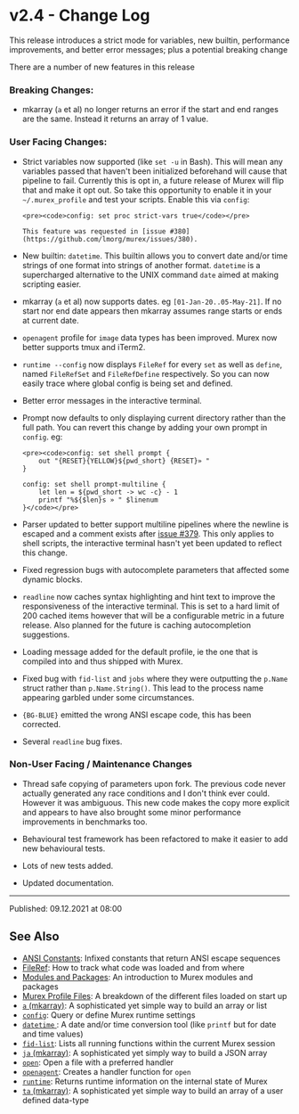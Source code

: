 # v2.4 - Change Log

This release introduces a strict mode for variables, new builtin, performance improvements, and better error messages; plus a potential breaking change

There are a number of new features in this release

### Breaking Changes:

* mkarray (`a` et al) no longer returns an error if the start and end ranges
  are the same. Instead it returns an array of 1 value.

### User Facing Changes:

* Strict variables now supported (like `set -u` in Bash). This will mean any
  variables passed that haven't been initialized beforehand will cause that
  pipeline to fail. Currently this is opt in, a future release of Murex will
  flip that and make it opt out. So take this opportunity to enable it in your
  `~/.murex_profile` and test your scripts. Enable this via `config`:

      <pre><code>config: set proc strict-vars true</code></pre>

      This feature was requested in [issue #380](https://github.com/lmorg/murex/issues/380).

* New builtin: `datetime`. This builtin allows you to convert date and/or time
  strings of one format into strings of another format. `datetime` is a
  supercharged alternative to the UNIX command `date` aimed at making scripting
  easier.

* mkarray (`a` et al) now supports dates. eg `[01-Jan-20..05-May-21]`. If no
  start nor end date appears then mkarray assumes range starts or ends at
  current date.

* `openagent` profile for `image` data types has been improved. Murex now
  better supports tmux and iTerm2.

* `runtime --config` now displays `FileRef` for every `set` as well as `define`,
  named `FileRefSet` and `FileRefDefine` respectively. So you can now easily
  trace where global config is being set and defined.
   
* Better error messages in the interactive terminal.

* Prompt now defaults to only displaying current directory rather than the full
  path. You can revert this change by adding your own prompt in `config`. eg:

      <pre><code>config: set shell prompt {
          out "{RESET}{YELLOW}${pwd_short} {RESET}» "
      }

      config: set shell prompt-multiline {
          let len = ${pwd_short -> wc -c} - 1
          printf "%${$len}s » " $linenum
      }</code></pre>

* Parser updated to better support multiline pipelines where the newline is
  escaped and a comment exists after [issue #379](https://github.com/lmorg/murex/issues/379).
  This only applies to shell scripts, the interactive terminal hasn't yet been
  updated to reflect this change.

* Fixed regression bugs with autocomplete parameters that affected some dynamic
  blocks.

* `readline` now caches syntax highlighting and hint text to improve the
  responsiveness of the interactive terminal. This is set to a hard limit of
  200 cached items however that will be a configurable metric in a future
  release. Also planned for the future is caching autocompletion suggestions.

* Loading message added for the default profile, ie the one that is compiled
  into and thus shipped with Murex.

* Fixed bug with `fid-list` and `jobs` where they were outputting the `p.Name`
  struct rather than `p.Name.String()`. This lead to the process name appearing
  garbled under some circumstances.

* `{BG-BLUE}` emitted the wrong ANSI escape code, this has been corrected.

* Several `readline` bug fixes.

### Non-User Facing / Maintenance Changes

* Thread safe copying of parameters upon fork. The previous code never actually
  generated any race conditions and I don't think ever could. However it was
  ambiguous. This new code makes the copy more explicit and appears to have
  also brought some minor performance improvements in benchmarks too.

* Behavioural test framework has been refactored to make it easier to add new
  behavioural tests.

* Lots of new tests added.

* Updated documentation.

<hr>

Published: 09.12.2021 at 08:00

## See Also

* [ANSI Constants](../user-guide/ansi.md):
  Infixed constants that return ANSI escape sequences
* [FileRef](../user-guide/fileref.md):
  How to track what code was loaded and from where
* [Modules and Packages](../user-guide/modules.md):
  An introduction to Murex modules and packages
* [Murex Profile Files](../user-guide/profile.md):
  A breakdown of the different files loaded on start up
* [`a` (mkarray)](../commands/a.md):
  A sophisticated yet simple way to build an array or list
* [`config`](../commands/config.md):
  Query or define Murex runtime settings
* [`datetime` ](../commands/datetime.md):
  A date and/or time conversion tool (like `printf` but for date and time values)
* [`fid-list`](../commands/fid-list.md):
  Lists all running functions within the current Murex session
* [`ja` (mkarray)](../commands/ja.md):
  A sophisticated yet simply way to build a JSON array
* [`open`](../commands/open.md):
  Open a file with a preferred handler
* [`openagent`](../commands/openagent.md):
  Creates a handler function for `open`
* [`runtime`](../commands/runtime.md):
  Returns runtime information on the internal state of Murex
* [`ta` (mkarray)](../commands/ta.md):
  A sophisticated yet simple way to build an array of a user defined data-type